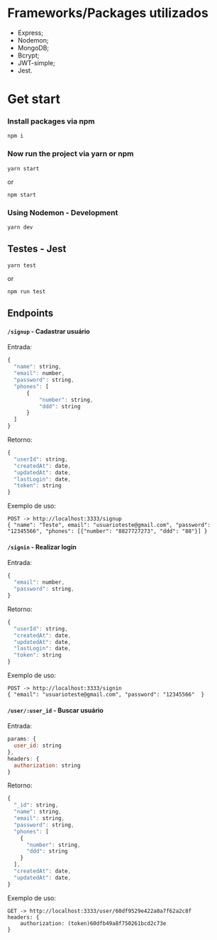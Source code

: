 # Frameworks/Packages utilizados 

   - Express;
   - Nodemon;
   - MongoDB;
   - Bcrypt;
   - JWT-simple;
   - Jest.
   
# Get start
### Install packages via npm

    npm i

### Now run the project via yarn or npm

    yarn start

or

    npm start

 
### Using Nodemon - Development

    yarn dev

## Testes - Jest

  
    yarn test

or 

    npm run test


## Endpoints

#### `/signup` - Cadastrar usuário ####

Entrada:
```js
{
  "name": string,
  "email": number,
  "password": string,
  "phones": [
      {
          "number": string,
          "ddd": string
      }
  ]
}
```

Retorno:

```js
{
  "userId": string,
  "createdAt": date,
  "updatedAt": date,
  "lastLogin": date,
  "token": string
}
```

Exemplo de uso:

```
POST -> http://localhost:3333/signup
{ "name": "Teste", email": "usuarioteste@gmail.com", "password": "12345566", "phones": [{"number": "8827727273", "ddd": "88"}] }
```
#### `/signin` - Realizar login ####

Entrada:
```js
{
  "email": number,
  "password": string,
}
```

Retorno:

```js
{
  "userId": string,
  "createdAt": date,
  "updatedAt": date,
  "lastLogin": date,
  "token": string
}
```

Exemplo de uso:

```
POST -> http://localhost:3333/signin
{ "email": "usuarioteste@gmail.com", "password": "12345566"  }
```

#### `/user/:user_id` - Buscar usuário ####

Entrada:

```js
params: {
  user_id: string
},
headers: {
  authorization: string
}
```

Retorno:

```js
{
  "_id": string,
  "name": string,
  "email": string,
  "password": string,
  "phones": [
    {
      "number": string,
      "ddd": string
    }
  ],
  "createdAt": date,
  "updatedAt": date,
}
```

Exemplo de uso:

```
GET -> http://localhost:3333/user/60df9529e422a0a7f62a2c8f
headers: {
    authorization: (token)60dfb49a8f750261bcd2c73e
}
```
